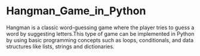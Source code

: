 # Hangman_Game_in_Python


Hangman is a classic word-guessing game where the player tries to guess a word by suggesting letters.This type of game can be implemented in Python by using basic programming concepts such as loops, 
conditionals, and data structures like lists, strings and dictionaries.

